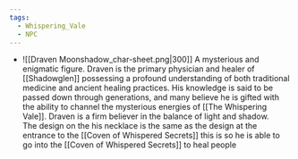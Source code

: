 ```yaml
---
tags:
  - Whispering_Vale
  - NPC
---
```

- ![[Draven Moonshadow_char-sheet.png|300]]
	A mysterious and enigmatic figure. Draven is the primary physician and healer of [[Shadowglen]] possessing a profound understanding of both traditional medicine and ancient healing practices. His knowledge is said to be passed down through generations, and many believe he is gifted with the ability to channel the mysterious energies of [[The Whispering Vale]]. Draven is a firm believer in the balance of light and shadow.  
The design on the his necklace is the same as the design at the entrance to the [[Coven of Whispered Secrets]] this is so he is able to go into the [[Coven of Whispered Secrets]] to heal people

